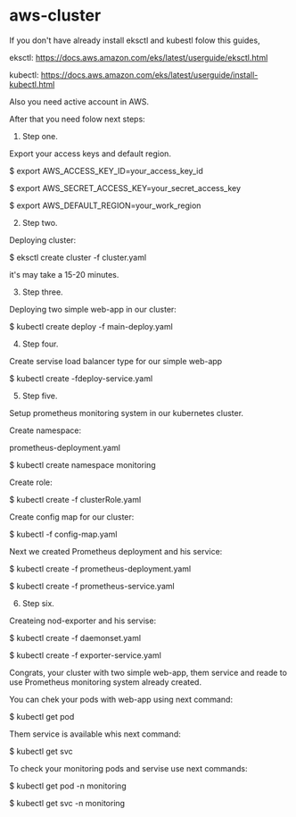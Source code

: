 # aws-cluster

If you don't have already install eksctl and kubestl folow this guides,

eksctl: https://docs.aws.amazon.com/eks/latest/userguide/eksctl.html

kubectl: https://docs.aws.amazon.com/eks/latest/userguide/install-kubectl.html

Also you need active account in AWS. 


After that you need folow next steps:

1. Step one. 

Export your access keys and default region.

$ export AWS_ACCESS_KEY_ID=your_access_key_id

$ export AWS_SECRET_ACCESS_KEY=your_secret_access_key

$ export AWS_DEFAULT_REGION=your_work_region

2. Step two.

Deploying cluster:

$ eksctl create cluster -f cluster.yaml

it's may take a 15-20 minutes. 

3. Step three.

Deploying two simple web-app in our cluster:

$ kubectl create deploy -f main-deploy.yaml

4. Step four.

Create servise load balancer type for our simple web-app

$ kubectl create -fdeploy-service.yaml

5. Step five.

Setup prometheus monitoring system in our kubernetes cluster.

Create namespace:

prometheus-deployment.yaml

$ kubectl create namespace monitoring

Create role:

$ kubectl create -f clusterRole.yaml

Create config map for our cluster:

$ kubectl -f config-map.yaml

Next we created Prometheus deployment and his service:

$ kubectl create -f prometheus-deployment.yaml

$ kubectl create -f prometheus-service.yaml

6. Step six.

Createing nod-exporter and his servise:

$ kubectl create -f daemonset.yaml

$ kubectl create -f exporter-service.yaml

Congrats, your cluster with two simple web-app, them service and reade to use Prometheus monitoring system already created.

You can chek your pods with web-app using next command:

$ kubectl get pod

Them service is available whis next command: 

$ kubectl get svc

To check your monitoring pods and servise use next commands:

$ kubectl get pod -n monitoring 

$ kubectl get svc -n monitoring

